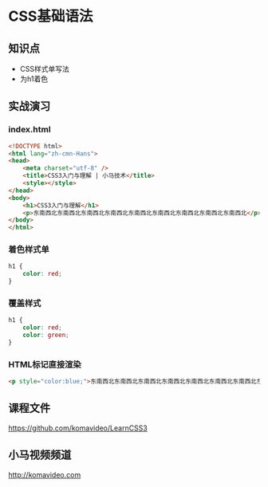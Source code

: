 CSS基础语法
===========

## 知识点

* CSS样式单写法
* 为h1着色

## 实战演习

### index.html

~~~html
<!DOCTYPE html>
<html lang="zh-cmn-Hans">
<head>
    <meta charset="utf-8" />
    <title>CSS3入门与理解 | 小马技术</title>
    <style></style>
</head>
<body>
    <h1>CSS3入门与理解</h1>
    <p>东南西北东南西北东南西北东南西北东南西北东南西北东南西北东南西北东南西北</p>
</body>
</html>
~~~

### 着色样式单

~~~css
h1 {
    color: red;
}
~~~

### 覆盖样式

~~~css
h1 {
    color: red;
    color: green;
}
~~~

### HTML标记直接渲染

~~~html
<p style="color:blue;">东南西北东南西北东南西北东南西北东南西北东南西北东南西北东南西北东南西北</p>
~~~

## 课程文件

https://github.com/komavideo/LearnCSS3

## 小马视频频道

http://komavideo.com
